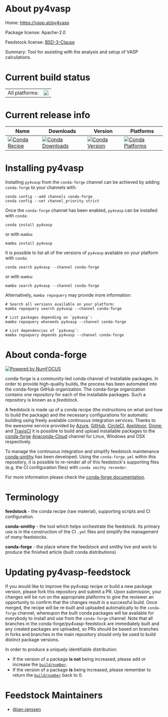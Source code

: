 About py4vasp
=============

Home: https://vasp.at/py4vasp

Package license: Apache-2.0

Feedstock license: [BSD-3-Clause](https://github.com/conda-forge/py4vasp-feedstock/blob/main/LICENSE.txt)

Summary: Tool for assisting with the analysis and setup of VASP calculations.

Current build status
====================


<table><tr><td>All platforms:</td>
    <td>
      <a href="https://dev.azure.com/conda-forge/feedstock-builds/_build/latest?definitionId=16849&branchName=main">
        <img src="https://dev.azure.com/conda-forge/feedstock-builds/_apis/build/status/py4vasp-feedstock?branchName=main">
      </a>
    </td>
  </tr>
</table>

Current release info
====================

| Name | Downloads | Version | Platforms |
| --- | --- | --- | --- |
| [![Conda Recipe](https://img.shields.io/badge/recipe-py4vasp-green.svg)](https://anaconda.org/conda-forge/py4vasp) | [![Conda Downloads](https://img.shields.io/conda/dn/conda-forge/py4vasp.svg)](https://anaconda.org/conda-forge/py4vasp) | [![Conda Version](https://img.shields.io/conda/vn/conda-forge/py4vasp.svg)](https://anaconda.org/conda-forge/py4vasp) | [![Conda Platforms](https://img.shields.io/conda/pn/conda-forge/py4vasp.svg)](https://anaconda.org/conda-forge/py4vasp) |

Installing py4vasp
==================

Installing `py4vasp` from the `conda-forge` channel can be achieved by adding `conda-forge` to your channels with:

```
conda config --add channels conda-forge
conda config --set channel_priority strict
```

Once the `conda-forge` channel has been enabled, `py4vasp` can be installed with `conda`:

```
conda install py4vasp
```

or with `mamba`:

```
mamba install py4vasp
```

It is possible to list all of the versions of `py4vasp` available on your platform with `conda`:

```
conda search py4vasp --channel conda-forge
```

or with `mamba`:

```
mamba search py4vasp --channel conda-forge
```

Alternatively, `mamba repoquery` may provide more information:

```
# Search all versions available on your platform:
mamba repoquery search py4vasp --channel conda-forge

# List packages depending on `py4vasp`:
mamba repoquery whoneeds py4vasp --channel conda-forge

# List dependencies of `py4vasp`:
mamba repoquery depends py4vasp --channel conda-forge
```


About conda-forge
=================

[![Powered by
NumFOCUS](https://img.shields.io/badge/powered%20by-NumFOCUS-orange.svg?style=flat&colorA=E1523D&colorB=007D8A)](https://numfocus.org)

conda-forge is a community-led conda channel of installable packages.
In order to provide high-quality builds, the process has been automated into the
conda-forge GitHub organization. The conda-forge organization contains one repository
for each of the installable packages. Such a repository is known as a *feedstock*.

A feedstock is made up of a conda recipe (the instructions on what and how to build
the package) and the necessary configurations for automatic building using freely
available continuous integration services. Thanks to the awesome service provided by
[Azure](https://azure.microsoft.com/en-us/services/devops/), [GitHub](https://github.com/),
[CircleCI](https://circleci.com/), [AppVeyor](https://www.appveyor.com/),
[Drone](https://cloud.drone.io/welcome), and [TravisCI](https://travis-ci.com/)
it is possible to build and upload installable packages to the
[conda-forge](https://anaconda.org/conda-forge) [Anaconda-Cloud](https://anaconda.org/)
channel for Linux, Windows and OSX respectively.

To manage the continuous integration and simplify feedstock maintenance
[conda-smithy](https://github.com/conda-forge/conda-smithy) has been developed.
Using the ``conda-forge.yml`` within this repository, it is possible to re-render all of
this feedstock's supporting files (e.g. the CI configuration files) with ``conda smithy rerender``.

For more information please check the [conda-forge documentation](https://conda-forge.org/docs/).

Terminology
===========

**feedstock** - the conda recipe (raw material), supporting scripts and CI configuration.

**conda-smithy** - the tool which helps orchestrate the feedstock.
                   Its primary use is in the construction of the CI ``.yml`` files
                   and simplify the management of *many* feedstocks.

**conda-forge** - the place where the feedstock and smithy live and work to
                  produce the finished article (built conda distributions)


Updating py4vasp-feedstock
==========================

If you would like to improve the py4vasp recipe or build a new
package version, please fork this repository and submit a PR. Upon submission,
your changes will be run on the appropriate platforms to give the reviewer an
opportunity to confirm that the changes result in a successful build. Once
merged, the recipe will be re-built and uploaded automatically to the
`conda-forge` channel, whereupon the built conda packages will be available for
everybody to install and use from the `conda-forge` channel.
Note that all branches in the conda-forge/py4vasp-feedstock are
immediately built and any created packages are uploaded, so PRs should be based
on branches in forks and branches in the main repository should only be used to
build distinct package versions.

In order to produce a uniquely identifiable distribution:
 * If the version of a package **is not** being increased, please add or increase
   the [``build/number``](https://docs.conda.io/projects/conda-build/en/latest/resources/define-metadata.html#build-number-and-string).
 * If the version of a package **is** being increased, please remember to return
   the [``build/number``](https://docs.conda.io/projects/conda-build/en/latest/resources/define-metadata.html#build-number-and-string)
   back to 0.

Feedstock Maintainers
=====================

* [@jan-janssen](https://github.com/jan-janssen/)

